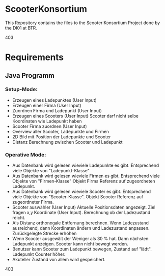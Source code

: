 # ScooterKonsortium

This Repository contains the files to the Scooter Konsortium Project done by the DI01 at BTR.

403


# Requirements


## Java Programm
### Setup-Mode:
* Erzeugen eines Ladepunktes (User Input)
* Erzeugen einer Firma (User Input)
* Zuordnen Firma und Ladepunkt (User Input)
* Erzeugen eines Scooters (User Input) Scooter darf nicht selbe Koordinaten wie Ladepunkt haben
* Scooter Firma zuordnen (User Input)
* Overview aller Scooter, Ladepunkte und Firmen 
* 2D Bild mit Position der Ladepunkte und Scooter 
* Distanz Berechnung zwischen Scooter und Ladepunkt 
    
### Operative Mode: 
* Aus Datenbank wird gelesen wieviele Ladepunkte es gibt. Entsprechend viele Objekte von "Ladepunkt-Klasse"
* Aus Datenbank wird gelesen wieviele Firmen es gibt. Entsprechend viele Objekte von "Firmen-Klasse"
 Objekt Firma Referenz auf zugeordneten Ladepunkt.
* Aus Datenbank wird gelesen wieviele Scooter es gibt. Entsprechend viele Objekte von "Scooter-Klasse".
 Objekt Scooter Referenz auf zugeordneter Firma.
* Scooter auswähler (User Input) Aktuelle Positionsdaten angezeigt. Ziel fragen x,y Koordinate (User Input). Berechnung ob der Ladezustand reicht.
* Als Distanz orthonogale Entfernung berechnen. Wenn Ladezustand ausreichend, dann Koordinaten ändern und Ladezustand anpassen. Zurückgelegte Strecke erhöhen
* Wenn Scooter ausgewält der Weniger als 30 % hat. Dann nächsten Ladepunkt anzeigen. Scooter kann nicht bewegt werden.
* Benutzer kann Scooter zum Ladepunkt bewegen, Zustand auf "lädt". Ladepunkt Counter höher.
* Akuteller Zustand von allem wird gespeichert.

403

    
